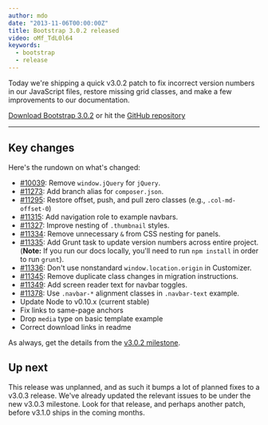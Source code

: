 ```yaml
---
author: mdo
date: "2013-11-06T00:00:00Z"
title: Bootstrap 3.0.2 released
video: oMf_TdL0l64
keywords:
  - bootstrap
  - release
---
```


Today we're shipping a quick v3.0.2 patch to fix incorrect version numbers in our JavaScript files, restore missing grid classes, and make a few improvements to our documentation.

<a class="btn-link" href="https://github.com/twbs/bootstrap/archive/v3.0.2.zip">Download Bootstrap 3.0.2</a> or hit the [GitHub repository](https://github.com/twbs/bootstrap)

---

## Key changes

Here's the rundown on what's changed:

- [#10039](https://github.com/twbs/bootstrap/pull/10039): Remove `window.jQuery` for `jQuery`.
- [#11273](https://github.com/twbs/bootstrap/pull/11273): Add branch alias for `composer.json`.
- [#11295](https://github.com/twbs/bootstrap/pull/11295): Restore offset, push, and pull zero classes (e.g., `.col-md-offset-0`)
- [#11315](https://github.com/twbs/bootstrap/pull/11315): Add navigation role to example navbars.
- [#11327](https://github.com/twbs/bootstrap/pull/11327): Improve nesting of `.thumbnail` styles.
- [#11334](https://github.com/twbs/bootstrap/pull/11334): Remove unnecessary `&` from CSS nesting for panels.
- [#11335](https://github.com/twbs/bootstrap/pull/11335): Add Grunt task to update version numbers across entire project. (**Note:** If you run our docs locally, you'll need to run `npm install` in order to run `grunt`).
- [#11336](https://github.com/twbs/bootstrap/pull/11336): Don't use nonstandard `window.location.origin` in Customizer.
- [#11345](https://github.com/twbs/bootstrap/pull/11345): Remove duplicate class changes in migration instructions.
- [#11349](https://github.com/twbs/bootstrap/pull/11349): Add screen reader text for navbar toggles.
- [#11378](https://github.com/twbs/bootstrap/issues/11378): Use `.navbar-*` alignment classes in `.navbar-text` example.
- Update Node to v0.10.x (current stable)
- Fix links to same-page anchors
- Drop `media` type on basic template example
- Correct download links in readme

As always, get the details from the [v3.0.2 milestone](https://github.com/twbs/bootstrap/issues?milestone=23&q=is%3Aclosed).


## Up next

This release was unplanned, and as such it bumps a lot of planned fixes to a v3.0.3 release. We've already updated the relevant issues to be under the new v3.0.3 milestone. Look for that release, and perhaps another patch, before v3.1.0 ships in the coming months.
